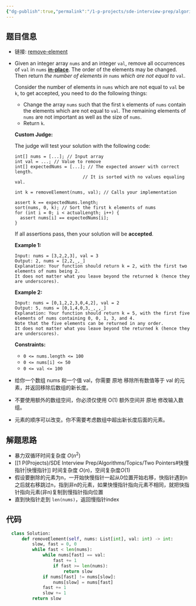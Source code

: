 ```yaml
---
{"dg-publish":true,"permalink":"/1-p-projects/sde-interview-prep/algorithms/leetcode/27-remove-element/","tags":["Leetcode/Easy","Leetcode/代码随想录"],"noteIcon":"1"}
---
```



## 题目信息

- 链接: [remove-element](https://leetcode.cn/problems/remove-element/)

- Given an integer array `nums` and an integer `val`, remove all occurrences of `val` in `nums` [**in-place**](https://en.wikipedia.org/wiki/In-place_algorithm). The order of the elements may be changed. Then return _the number of elements in_ `nums` _which are not equal to_ `val`.
  
  Consider the number of elements in `nums` which are not equal to `val` be `k`, to get accepted, you need to do the following things:
	- Change the array `nums` such that the first `k` elements of `nums` contain the elements which are not equal to `val`. The remaining elements of `nums` are not important as well as the size of `nums`.
	- Return `k`.
  
  **Custom Judge:**
  
  The judge will test your solution with the following code:
  
  ```
  int[] nums = [...]; // Input array
  int val = ...; // Value to remove
  int[] expectedNums = [...]; // The expected answer with correct length.
							// It is sorted with no values equaling val.
  
  int k = removeElement(nums, val); // Calls your implementation
  
  assert k == expectedNums.length;
  sort(nums, 0, k); // Sort the first k elements of nums
  for (int i = 0; i < actualLength; i++) {
	assert nums[i] == expectedNums[i];
  }
  
  ```
  
  If all assertions pass, then your solution will be **accepted**.
  
  **Example 1:**
  
  ```
  Input: nums = [3,2,2,3], val = 3
  Output: 2, nums = [2,2,_,_]
  Explanation: Your function should return k = 2, with the first two elements of nums being 2.
  It does not matter what you leave beyond the returned k (hence they are underscores).
  
  ```
  
  **Example 2:**
  
  ```
  Input: nums = [0,1,2,2,3,0,4,2], val = 2
  Output: 5, nums = [0,1,4,0,3,_,_,_]
  Explanation: Your function should return k = 5, with the first five elements of nums containing 0, 0, 1, 3, and 4.
  Note that the five elements can be returned in any order.
  It does not matter what you leave beyond the returned k (hence they are underscores).
  
  ```
  
  **Constraints:**
	- `0 <= nums.length <= 100`
	- `0 <= nums[i] <= 50`
	- `0 <= val <= 100`

- 给你一个数组 nums 和一个值 val，你需要 原地 移除所有数值等于 val 的元素，并返回移除后数组的新长度。
- 不要使用额外的数组空间，你必须仅使用 O(1) 额外空间并 原地 修改输入数组。
- 元素的顺序可以改变。你不需要考虑数组中超出新长度后面的元素。

## 解题思路

- 暴力双循环时间复杂度 $O(n^2)$
- [[1 P(Projects)/SDE Interview Prep/Algorithms/Topics/Two Pointers#快慢指针\|快慢指针]] 时间复杂度 $O(n)$，空间复杂度$O(1)$ 
- 假设要删除的元素为n，一开始快慢指针一起从0位置开始右移，快指针遇到n之后就右移跳过n，指到非n的元素，如果快慢指针指向元素不相同，就把快指针指向元素(非n)复制到慢指针指向位置
- 直到快指针走到 `len(nums)`，返回慢指针index

## 代码

```python
  class Solution:
	  def removeElement(self, nums: List[int], val: int) -> int:
		  slow, fast = 0, 0
		  while fast < len(nums):
			  while nums[fast] == val:
				  fast += 1
				  if fast >= len(nums):
					  return slow
			  if nums[fast] != nums[slow]:
				  nums[slow] = nums[fast]
			  fast += 1
			  slow += 1
		  return slow
  ```
